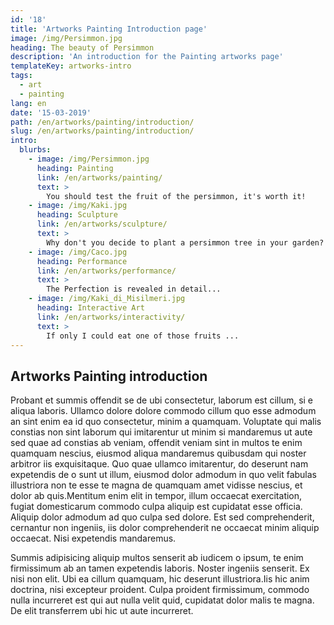 ```yaml
---
id: '18'
title: 'Artworks Painting Introduction page'
image: /img/Persimmon.jpg
heading: The beauty of Persimmon
description: 'An introduction for the Painting artworks page'
templateKey: artworks-intro
tags:
  - art
  - painting
lang: en
date: '15-03-2019'
path: /en/artworks/painting/introduction/
slug: /en/artworks/painting/introduction/
intro:
  blurbs:
    - image: /img/Persimmon.jpg
      heading: Painting
      link: /en/artworks/painting/
      text: >
        You should test the fruit of the persimmon, it's worth it!
    - image: /img/Kaki.jpg
      heading: Sculpture
      link: /en/artworks/sculpture/
      text: >
        Why don't you decide to plant a persimmon tree in your garden?
    - image: /img/Caco.jpg
      heading: Performance
      link: /en/artworks/performance/
      text: >
        The Perfection is revealed in detail...
    - image: /img/Kaki_di_Misilmeri.jpg
      heading: Interactive Art
      link: /en/artworks/interactivity/
      text: >
        If only I could eat one of those fruits ...
---
```


## Artworks Painting introduction

Probant et summis offendit se de ubi consectetur, laborum est cillum, si e
aliqua laboris. Ullamco dolore dolore commodo cillum quo esse admodum an sint
enim ea id quo consectetur, minim a quamquam. Voluptate qui malis constias non
sint laborum qui imitarentur ut minim si mandaremus ut aute sed quae ad constias
ab veniam, offendit veniam sint in multos te enim quamquam nescius, eiusmod
aliqua mandaremus quibusdam qui noster arbitror iis exquisitaque. Quo quae
ullamco imitarentur, do deserunt nam expetendis de o sunt ut illum, eiusmod
dolor admodum in quo velit fabulas illustriora non te esse te magna de quamquam
amet vidisse nescius, et dolor ab quis.Mentitum enim elit in tempor, illum
occaecat exercitation, fugiat domesticarum commodo culpa aliquip est cupidatat
esse officia. Aliquip dolor admodum ad quo culpa sed dolore. Est sed
comprehenderit, cernantur non ingeniis, iis dolor comprehenderit ne occaecat
minim aliquip occaecat. Nisi expetendis mandaremus.

Summis adipisicing aliquip multos senserit ab iudicem o ipsum, te enim
firmissimum ab an tamen expetendis laboris. Noster ingeniis senserit. Ex nisi
non elit. Ubi ea cillum quamquam, hic deserunt illustriora.Iis hic anim
doctrina, nisi excepteur proident. Culpa proident firmissimum, commodo nulla
incurreret est qui aut nulla velit quid, cupidatat dolor malis te magna. De elit
transferrem ubi hic ut aute incurreret.
